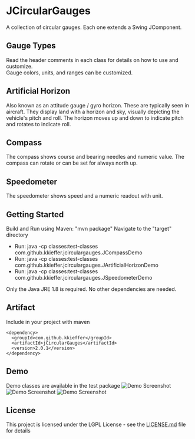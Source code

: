 # JCircularGauges

A collection of circular gauges.  Each one extends a Swing JComponent. 

## Gauge Types

Read the header comments in each class for details on how to use and customize.  
Gauge colors, units, and ranges can be customized.


## Artificial Horizon
Also known as an attitude gauge / gyro horizon.  These are typically seen in aircraft.
They display land with a horizon and sky, visually depicting the vehicle's pitch and roll.  The horizon moves up and down
to indicate pitch and rotates to indicate roll.


## Compass
The compass shows course and bearing needles and numeric value.  The compass can rotate or can be set for always north up.


## Speedometer
The speedometer shows speed and a numeric readout with unit.


## Getting Started

Build and Run using Maven:  "mvn package"
Navigate to the "target" directory

* Run: java -cp classes:test-classes com.github.kkieffer.jcirculargauges.JCompassDemo 
* Run: java -cp classes:test-classes com.github.kkieffer.jcirculargauges.JArtificialHorizonDemo
* Run: java -cp classes:test-classes com.github.kkieffer.jcirculargauges.JSpeedometerDemo

Only the Java JRE 1.8 is required.  No other dependencies are needed.

## Artifact

Include in your project with maven

```
<dependency>
  <groupId>com.github.kkieffer</groupId>
  <artifactId>jCircularGauges</artifactId>
  <version>2.0.1</version>
</dependency>
```

## Demo

Demo classes are available in the test package
![Demo Screenshot](https://github.com/kkieffer/jCircularGauges/blob/master/artificialHorizonExample.jpg "Demo Screenshot")
![Demo Screenshot](https://github.com/kkieffer/jCircularGauges/blob/master/speedometerExample.jpg "Demo Screenshot")
![Demo Screenshot](https://github.com/kkieffer/jCircularGauges/blob/master/compassExample.jpg "Demo Screenshot")

## License

This project is licensed under the LGPL License - see the [LICENSE.md](LICENSE.md) file for details

